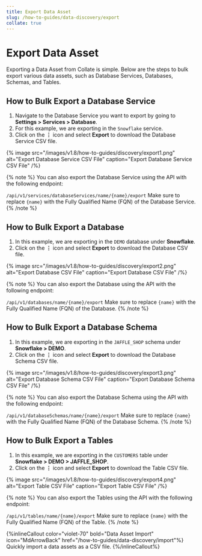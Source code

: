```yaml
---
title: Export Data Asset
slug: /how-to-guides/data-discovery/export
collate: true
---
```


# Export Data Asset

Exporting a Data Asset from Collate is simple. Below are the steps to bulk export various data assets, such as Database Services, Databases, Schemas, and Tables.

## How to Bulk Export a Database Service

1. Navigate to the Database Service you want to export by going to **Settings > Services > Database**.
2. For this example, we are exporting in the `Snowflake` service.
3. Click on the **⋮** icon and select **Export** to download the Database Service CSV file.

{% image
src="/images/v1.8/how-to-guides/discovery/export1.png"
alt="Export Database Service CSV File"
caption="Export Database Service CSV File"
/%}

{% note %}
You can also export the Database Service using the API with the following endpoint:

`/api/v1/services/databaseServices/name/{name}/export`
Make sure to replace `{name}` with the Fully Qualified Name (FQN) of the Database Service.
{% /note %}

## How to Bulk Export a Database

1. In this example, we are exporting in the `DEMO` database under **Snowflake**.
2. Click on the **⋮** icon and select **Export** to download the Database CSV file.

{% image
src="/images/v1.8/how-to-guides/discovery/export2.png"
alt="Export Database CSV File"
caption="Export Database CSV File"
/%}

{% note %}
You can also export the Database using the API with the following endpoint:

`/api/v1/databases/name/{name}/export`
Make sure to replace `{name}` with the Fully Qualified Name (FQN) of the Database.
{% /note %}

## How to Bulk Export a Database Schema

1. In this example, we are exporting in the `JAFFLE_SHOP` schema under **Snowflake > DEMO**.
2. Click on the **⋮** icon and select **Export** to download the Database Schema CSV file.

{% image
src="/images/v1.8/how-to-guides/discovery/export3.png"
alt="Export Database Schema CSV File"
caption="Export Database Schema CSV File"
/%}

{% note %}
You can also export the Database Schema using the API with the following endpoint:

`/api/v1/databaseSchemas/name/{name}/export`
Make sure to replace `{name}` with the Fully Qualified Name (FQN) of the Database Schema.
{% /note %}


## How to Bulk Export a Tables

1. In this example, we are exporting in the `CUSTOMERS` table under **Snowflake > DEMO > JAFFLE_SHOP**.
2. Click on the **⋮** icon and select **Export** to download the Table CSV file.

{% image
src="/images/v1.8/how-to-guides/discovery/export4.png"
alt="Export Table CSV File"
caption="Export Table CSV File"
/%}

{% note %}
You can also export the Tables using the API with the following endpoint:

`/api/v1/tables/name/{name}/export`
Make sure to replace `{name}` with the Fully Qualified Name (FQN) of the Table.
{% /note %}


{%inlineCallout
  color="violet-70"
  bold="Data Asset Import"
  icon="MdArrowBack"
  href="/how-to-guides/data-discovery/import"%}
  Quickly import a data assets as a CSV file.
{%/inlineCallout%}
